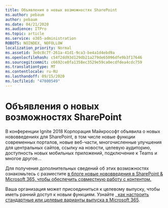 ```yaml
---
title: Объявления о новых возможностях SharePoint
ms.author: pebaum
author: pebaum
ms.date: 04/21/2020
ms.audience: ITPro
ms.topic: article
ms.service: o365-administration
ROBOTS: NOINDEX, NOFOLLOW
localization_priority: Normal
ms.assetid: 3e0c8c7f-261a-41d1-9ca3-be4a1d4ebd9a
ms.openlocfilehash: c54f2dd93d129db21a279de65096dfe9b3f17646
ms.sourcegitcommit: c6692ce0fa1358ec3529e59ca0ecdfdea4cdc759
ms.translationtype: MT
ms.contentlocale: ru-RU
ms.lasthandoff: 09/15/2020
ms.locfileid: "47800549"
---
```

# <a name="sharepoint-new-features-announced"></a>Объявления о новых возможностях SharePoint

В конференции Ignite 2018 Корпорация Майкрософт объявила о новых нововведениях для SharePoint, в том числе новые функции современных порталов, новые веб-части, многочисленные улучшения для центральных сайтов, ссылку на новости, целевую аудиторию, доступность новых мобильных приложений, подключение к Teams и многое другое...
  
Для получения дополнительных сведений об этих возможностях ознакомьтесь с разместите [в блоге новые нововведения в SharePoint &amp; Microsoft 365, чтобы обеспечить совместную работу с контентом.](https://go.microsoft.com/fwlink/?linkid=2026502)
  
Ваша организация может присоединиться к целевому выпуску, чтобы иметь ранний доступ к новым функциям. Узнайте [, как настроить стандартные или целевые варианты выпуска в Microsoft 365](https://docs.microsoft.com/microsoft-365/admin/manage/release-options-in-office-365).

